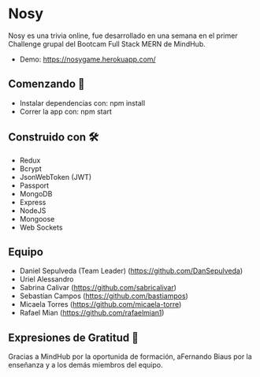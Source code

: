 # Nosy

Nosy es una trivia online, fue desarrollado en una semana en el primer Challenge grupal del Bootcam Full Stack MERN de MindHub.

* Demo: https://nosygame.herokuapp.com/

## Comenzando 🚀

* Instalar dependencias con: npm install
* Correr la app con: npm start

## Construido con 🛠️

* Redux
* Bcrypt
* JsonWebToken (JWT)
* Passport
* MongoDB
* Express
* NodeJS
* Mongoose
* Web Sockets

## Equipo

* Daniel Sepulveda (Team Leader) (https://github.com/DanSepulveda)
* Uriel Alessandro
* Sabrina Calivar (https://github.com/sabricalivar)
* Sebastían Campos (https://github.com/bastiampos)
* Micaela Torres (https://github.com/micaela-torre)
* Rafael Mian (https://github.com/rafaelmian1)

## Expresiones de Gratitud 🎁

Gracias a MindHub por la oportunida de formación, aFernando Biaus por la enseñanza y a los demás miembros del equipo.
